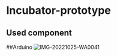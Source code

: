 # Incubator-prototype
## Used component 
 ##Arduino
![IMG-20221025-WA0041](https://user-images.githubusercontent.com/93448393/209160897-cc0475e7-2a2f-4bb5-8742-4cb65783178a.jpg)

